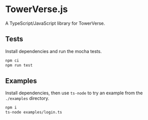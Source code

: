 # TowerVerse.js

A TypeScript/JavaScript library for TowerVerse.

## Tests

Install dependencies and run the mocha tests.

```bash
npm ci
npm run test
```

## Examples

Install dependencies, then use `ts-node` to try an example from the `./examples` directory.

```bash
npm i
ts-node examples/login.ts
```
